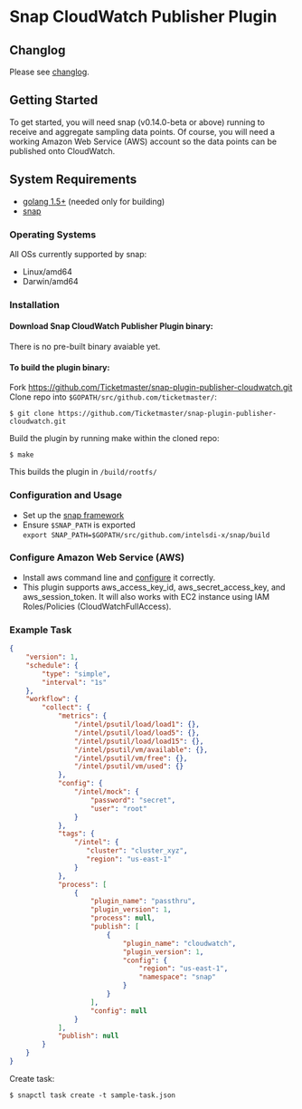 # Snap CloudWatch Publisher Plugin
## Changlog
Please see [changlog](CHANGELOG.md).

## Getting Started
To get started, you will need snap (v0.14.0-beta or above) running to receive and aggregate sampling data points.
Of course, you will need a working Amazon Web Service (AWS) account so the data points can be published onto CloudWatch.

## System Requirements
* [golang 1.5+](https://golang.org/dl/) (needed only for building)
* [snap](https://github.com/intelsdi-x/snap)

### Operating Systems
All OSs currently supported by snap:
* Linux/amd64
* Darwin/amd64


### Installation
#### Download Snap CloudWatch Publisher Plugin binary:
There is no pre-built binary avaiable yet.

#### To build the plugin binary:
Fork https://github.com/Ticketmaster/snap-plugin-publisher-cloudwatch.git
Clone repo into `$GOPATH/src/github.com/ticketmaster/`:

```
$ git clone https://github.com/Ticketmaster/snap-plugin-publisher-cloudwatch.git
```

Build the plugin by running make within the cloned repo:
```
$ make
```
This builds the plugin in `/build/rootfs/`

### Configuration and Usage
* Set up the [snap framework](https://github.com/intelsdi-x/snap/blob/master/README.md#getting-started)
* Ensure `$SNAP_PATH` is exported  
`export SNAP_PATH=$GOPATH/src/github.com/intelsdi-x/snap/build`

### Configure Amazon Web Service (AWS)
* Install aws command line and [configure](http://docs.aws.amazon.com/cli/latest/userguide/cli-chap-getting-started.html#cli-config-files) it correctly.
* This plugin supports aws_access_key_id, aws_secret_access_key, and aws_session_token.  It will also works with EC2 instance using IAM Roles/Policies (CloudWatchFullAccess).

### Example Task
```json
{
    "version": 1,
    "schedule": {
        "type": "simple",
        "interval": "1s"
    },
    "workflow": {
        "collect": {
            "metrics": {
                "/intel/psutil/load/load1": {},
                "/intel/psutil/load/load5": {},
                "/intel/psutil/load/load15": {},
                "/intel/psutil/vm/available": {},
                "/intel/psutil/vm/free": {},
                "/intel/psutil/vm/used": {}
            },
            "config": {
                "/intel/mock": {
                    "password": "secret",
                    "user": "root"
                }
            },
            "tags": {
                "/intel": {
                   "cluster": "cluster_xyz",
                   "region": "us-east-1"
                }
            },
            "process": [
                {
                    "plugin_name": "passthru",
                    "plugin_version": 1,
                    "process": null,
                    "publish": [
                        {
                            "plugin_name": "cloudwatch",
                            "plugin_version": 1,
                            "config": {
                                "region": "us-east-1",
                                "namespace": "snap"                    
                            }
                        }
                    ],
                    "config": null
                }
            ],
            "publish": null
        }
    }
}
```
Create task:
```
$ snapctl task create -t sample-task.json
```

